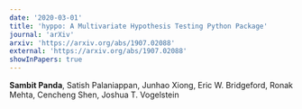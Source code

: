 ```yaml
---
date: '2020-03-01'
title: 'hyppo: A Multivariate Hypothesis Testing Python Package'
journal: 'arXiv'
arxiv: 'https://arxiv.org/abs/1907.02088'
external: 'https://arxiv.org/abs/1907.02088'
showInPapers: true
---
```


**Sambit Panda**, Satish Palaniappan, Junhao Xiong, Eric W. Bridgeford, Ronak Mehta, Cencheng Shen, Joshua T. Vogelstein
